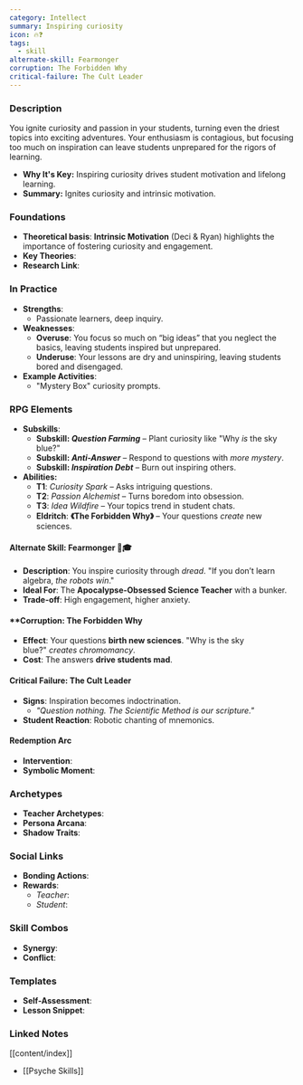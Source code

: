 ```yaml
---
category: Intellect
summary: Inspiring curiosity
icon: 🔥❓
tags:
  - skill
alternate-skill: Fearmonger
corruption: The Forbidden Why
critical-failure: The Cult Leader
---
```


### **Description**  
You ignite curiosity and passion in your students, turning even the driest topics into exciting adventures. Your enthusiasm is contagious, but focusing too much on inspiration can leave students unprepared for the rigors of learning.
- **Why It's Key:** Inspiring curiosity drives student motivation and lifelong learning.
- **Summary:** Ignites curiosity and intrinsic motivation.

### **Foundations**  
- **Theoretical basis**: **Intrinsic Motivation** (Deci & Ryan) highlights the importance of fostering curiosity and engagement.
- **Key Theories**: 
- **Research Link**: 

### **In Practice**  
- **Strengths**:  
	-  Passionate learners, deep inquiry.
- **Weaknesses**:  
	- **Overuse**: You focus so much on “big ideas” that you neglect the basics, leaving students inspired but unprepared.
	- **Underuse**: Your lessons are dry and uninspiring, leaving students bored and disengaged.
- **Example Activities**:  
	- "Mystery Box" curiosity prompts.

### **RPG Elements**  
- **Subskills**: 
	- **Subskill: _Question Farming_** – Plant curiosity like "Why _is_ the sky blue?"
	- **Subskill: _Anti-Answer_** – Respond to questions with _more mystery_.
	- **Subskill: _Inspiration Debt_** – Burn out inspiring others.
- **Abilities:**
	- **T1**: _Curiosity Spark_ – Asks intriguing questions.
	- **T2**: _Passion Alchemist_ – Turns boredom into obsession.
	- **T3**: _Idea Wildfire_ – Your topics trend in student chats.
	- **Eldritch**: **《The Forbidden Why》** – Your questions _create_ new sciences.
#### **Alternate Skill: Fearmonger** 👻🎓
- **Description**: You inspire curiosity through _dread_. "If you don’t learn algebra, _the robots win_."
- **Ideal For**: The **Apocalypse-Obsessed Science Teacher** with a bunker.
- **Trade-off**: High engagement, higher anxiety.
#### **Corruption: The Forbidden Why
- **Effect**: Your questions **birth new sciences**. "Why is the sky blue?" _creates chromomancy_.
- **Cost**: The answers **drive students mad**.
#### **Critical Failure: The Cult Leader** 
- **Signs**: Inspiration becomes indoctrination.
    - _"Question nothing. _The Scientific Method_ is our scripture."_
- **Student Reaction**: Robotic chanting of mnemonics.
#### **Redemption Arc**  
- **Intervention**: 
- **Symbolic Moment**: 

### **Archetypes**  
- **Teacher Archetypes**: 
- **Persona Arcana**: 
- **Shadow Traits**: 

### **Social Links**  
- **Bonding Actions**: 
- **Rewards**:  
  - *Teacher*: 
  - *Student*: 

### **Skill Combos**  
- **Synergy**: 
- **Conflict**:  

### **Templates**  
- **Self-Assessment**: 
- **Lesson Snippet**: 

### **Linked Notes**  
[[content/index]]
- [[Psyche Skills]]